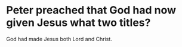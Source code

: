 # Peter preached that God had now given Jesus what two titles?

God had made Jesus both Lord and Christ.
